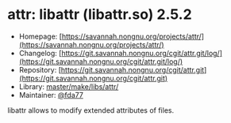 # attr: libattr (libattr.so) 2.5.2
 - Homepage: [https://savannah.nongnu.org/projects/attr/](https://savannah.nongnu.org/projects/attr/)
 - Changelog: [https://git.savannah.nongnu.org/cgit/attr.git/log/](https://git.savannah.nongnu.org/cgit/attr.git/log/)
 - Repository: [https://git.savannah.nongnu.org/cgit/attr.git](https://git.savannah.nongnu.org/cgit/attr.git)
 - Library: [master/make/libs/attr/](https://github.com/Freetz-NG/freetz-ng/tree/master/make/libs/attr/)
 - Maintainer: [@fda77](https://github.com/fda77)

libattr allows to modify extended attributes of files.

